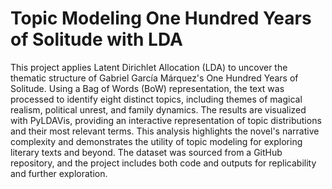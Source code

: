 # Topic Modeling One Hundred Years of Solitude with LDA

This project applies Latent Dirichlet Allocation (LDA) to uncover the thematic structure of Gabriel García Márquez's One Hundred Years of Solitude. Using a Bag of Words (BoW) representation, the text was processed to identify eight distinct topics, including themes of magical realism, political unrest, and family dynamics. The results are visualized with PyLDAVis, providing an interactive representation of topic distributions and their most relevant terms. This analysis highlights the novel's narrative complexity and demonstrates the utility of topic modeling for exploring literary texts and beyond. The dataset was sourced from a GitHub repository, and the project includes both code and outputs for replicability and further exploration.
